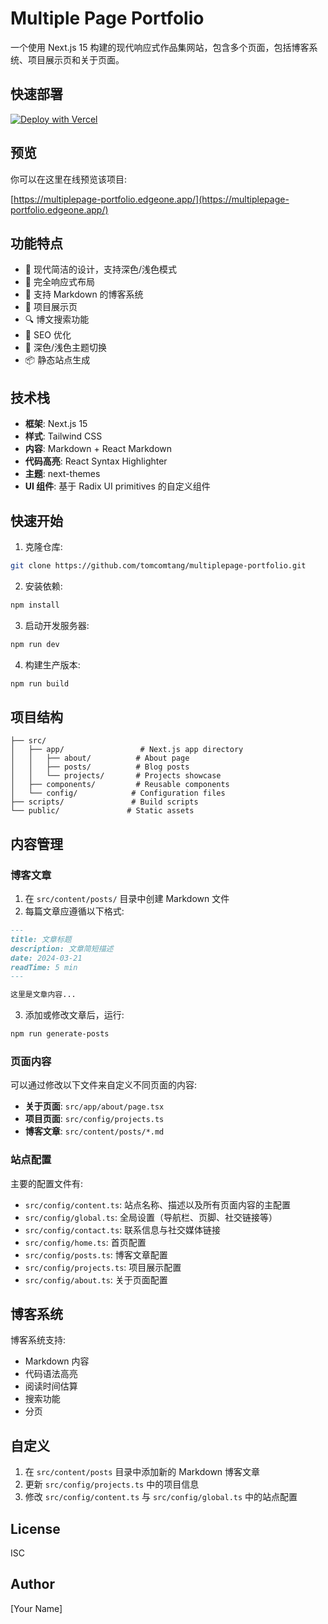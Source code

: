 # Multiple Page Portfolio

一个使用 Next.js 15 构建的现代响应式作品集网站，包含多个页面，包括博客系统、项目展示页和关于页面。

## 快速部署

[![Deploy with Vercel](https://vercel.com/button)](https://vercel.com/new/clone?repository-url=https://github.com/Ember-Moth/multiplepage-portfolio)

## 预览

你可以在这里在线预览该项目:

[https://multiplepage-portfolio.edgeone.app/](https://multiplepage-portfolio.edgeone.app/)

## 功能特点

- 🎨 现代简洁的设计，支持深色/浅色模式
- 📱 完全响应式布局
- 📝 支持 Markdown 的博客系统
- 🚀 项目展示页
- 🔍 博文搜索功能
- 🎯 SEO 优化
- 🌙 深色/浅色主题切换
- 📦 静态站点生成

## 技术栈

- **框架**: Next.js 15
- **样式**: Tailwind CSS
- **内容**: Markdown + React Markdown
- **代码高亮**: React Syntax Highlighter
- **主题**: next-themes
- **UI 组件**: 基于 Radix UI primitives 的自定义组件

## 快速开始

1. 克隆仓库:

```bash
git clone https://github.com/tomcomtang/multiplepage-portfolio.git
```

2. 安装依赖:

```bash
npm install
```

3. 启动开发服务器:

```bash
npm run dev
```

4. 构建生产版本:

```bash
npm run build
```

## 项目结构

```
├── src/
│   ├── app/                 # Next.js app directory
│   │   ├── about/          # About page
│   │   ├── posts/          # Blog posts
│   │   └── projects/       # Projects showcase
│   ├── components/         # Reusable components
│   └── config/            # Configuration files
├── scripts/               # Build scripts
└── public/               # Static assets
```

## 内容管理

### 博客文章

1. 在 `src/content/posts/` 目录中创建 Markdown 文件
2. 每篇文章应遵循以下格式:

```markdown
---
title: 文章标题
description: 文章简短描述
date: 2024-03-21
readTime: 5 min
---

这里是文章内容...
```

3. 添加或修改文章后，运行:

```bash
npm run generate-posts
```

### 页面内容

可以通过修改以下文件来自定义不同页面的内容:

- **关于页面**: `src/app/about/page.tsx`
- **项目页面**: `src/config/projects.ts`
- **博客文章**: `src/content/posts/*.md`

### 站点配置

主要的配置文件有:

- `src/config/content.ts`: 站点名称、描述以及所有页面内容的主配置
- `src/config/global.ts`: 全局设置（导航栏、页脚、社交链接等）
- `src/config/contact.ts`: 联系信息与社交媒体链接
- `src/config/home.ts`: 首页配置
- `src/config/posts.ts`: 博客文章配置
- `src/config/projects.ts`: 项目展示配置
- `src/config/about.ts`: 关于页面配置

## 博客系统

博客系统支持:

- Markdown 内容
- 代码语法高亮
- 阅读时间估算
- 搜索功能
- 分页

## 自定义

1. 在 `src/content/posts` 目录中添加新的 Markdown 博客文章
2. 更新 `src/config/projects.ts` 中的项目信息
3. 修改 `src/config/content.ts` 与 `src/config/global.ts` 中的站点配置

## License

ISC

## Author

[Your Name]
